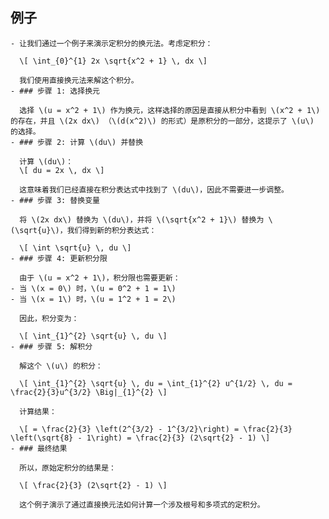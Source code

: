 ## 例子
	- 让我们通过一个例子来演示定积分的换元法。考虑定积分：
	  
	  \[ \int_{0}^{1} 2x \sqrt{x^2 + 1} \, dx \]
	  
	  我们使用直接换元法来解这个积分。
	- ### 步骤 1: 选择换元
	  
	  选择 \(u = x^2 + 1\) 作为换元，这样选择的原因是直接从积分中看到 \(x^2 + 1\) 的存在，并且 \(2x dx\) （\(d(x^2)\) 的形式）是原积分的一部分，这提示了 \(u\) 的选择。
	- ### 步骤 2: 计算 \(du\) 并替换
	  
	  计算 \(du\)：
	  \[ du = 2x \, dx \]
	  
	  这意味着我们已经直接在积分表达式中找到了 \(du\)，因此不需要进一步调整。
	- ### 步骤 3: 替换变量
	  
	  将 \(2x dx\) 替换为 \(du\)，并将 \(\sqrt{x^2 + 1}\) 替换为 \(\sqrt{u}\)，我们得到新的积分表达式：
	  
	  \[ \int \sqrt{u} \, du \]
	- ### 步骤 4: 更新积分限
	  
	  由于 \(u = x^2 + 1\)，积分限也需要更新：
	- 当 \(x = 0\) 时，\(u = 0^2 + 1 = 1\)
	- 当 \(x = 1\) 时，\(u = 1^2 + 1 = 2\)
	  
	  因此，积分变为：
	  
	  \[ \int_{1}^{2} \sqrt{u} \, du \]
	- ### 步骤 5: 解积分
	  
	  解这个 \(u\) 的积分：
	  
	  \[ \int_{1}^{2} \sqrt{u} \, du = \int_{1}^{2} u^{1/2} \, du = \frac{2}{3}u^{3/2} \Big|_{1}^{2} \]
	  
	  计算结果：
	  
	  \[ = \frac{2}{3} \left(2^{3/2} - 1^{3/2}\right) = \frac{2}{3} \left(\sqrt{8} - 1\right) = \frac{2}{3} (2\sqrt{2} - 1) \]
	- ### 最终结果
	  
	  所以，原始定积分的结果是：
	  
	  \[ \frac{2}{3} (2\sqrt{2} - 1) \]
	  
	  这个例子演示了通过直接换元法如何计算一个涉及根号和多项式的定积分。